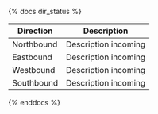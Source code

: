 {% docs dir_status %}

| Direction   | Description         |
|-------------|---------------------|
| Northbound  | Description incoming |
| Eastbound   | Description incoming |
| Westbound   | Description incoming |
| Southbound  | Description incoming |

{% enddocs %}
